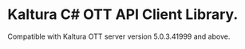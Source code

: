 # Kaltura C# OTT API Client Library.
Compatible with Kaltura OTT server version 5.0.3.41999 and above.
